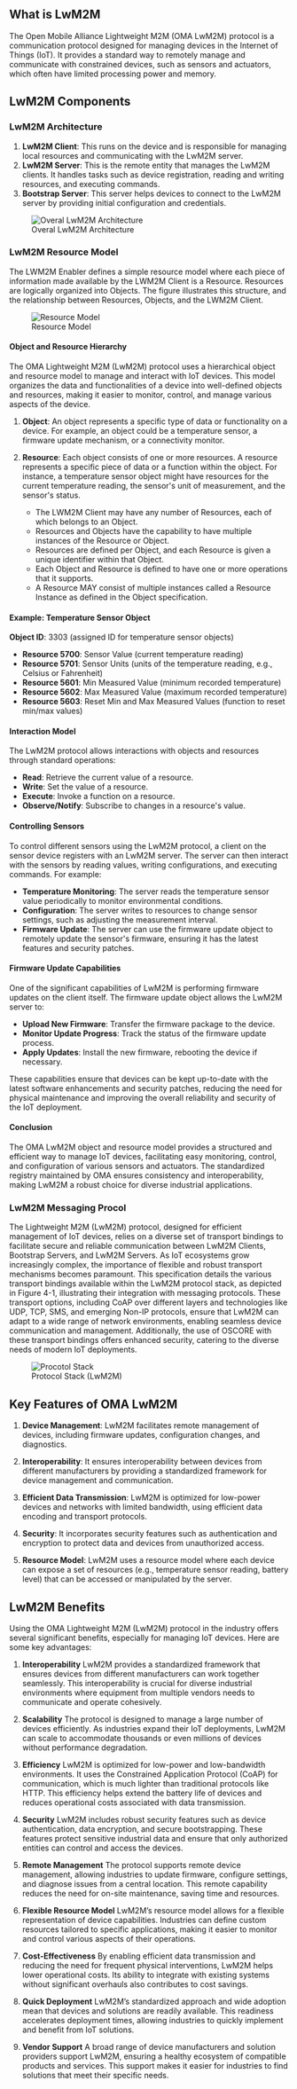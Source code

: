 ## What is LwM2M

The Open Mobile Alliance Lightweight M2M (OMA LwM2M) protocol is a communication protocol designed for managing devices in the Internet of Things (IoT). It provides a standard way to remotely manage and communicate with constrained devices, such as sensors and actuators, which often have limited processing power and memory.

## LwM2M Components
### LwM2M Architecture
1. **LwM2M Client**: This runs on the device and is responsible for managing local resources and communicating with the LwM2M server.
2. **LwM2M Server**: This is the remote entity that manages the LwM2M clients. It handles tasks such as device registration, reading and writing resources, and executing commands.
3. **Bootstrap Server**: This server helps devices to connect to the LwM2M server by providing initial configuration and credentials.

<figure>
    <img src="/images/lwm2m/overall_architecture.drawio.svg" alt="Overal LwM2M Architecture">
    <figcaption>Overal LwM2M Architecture</figcaption>
</figure>

### LwM2M Resource Model

The LWM2M Enabler defines a simple resource model where each piece of information made available by the LWM2M Client is a Resource.
Resources are logically organized into Objects. The figure illustrates this structure, and the relationship between Resources, Objects, and the LWM2M Client.

<figure>
    <img src="/images/lwm2m/relationship_client_object_resources.svg" alt="Resource Model">
    <figcaption>Resource Model</figcaption>
</figure>


#### Object and Resource Hierarchy
The OMA Lightweight M2M (LwM2M) protocol uses a hierarchical object and resource model to manage and interact with IoT devices. This model organizes the data and functionalities of a device into well-defined objects and resources, making it easier to monitor, control, and manage various aspects of the device.

1. **Object**: An object represents a specific type of data or functionality on a device. For example, an object could be a temperature sensor, a firmware update mechanism, or a connectivity monitor.

2. **Resource**: Each object consists of one or more resources. A resource represents a specific piece of data or a function within the object. For instance, a temperature sensor object might have resources for the current temperature reading, the sensor's unit of measurement, and the sensor's status.

    * The LWM2M Client may have any number of Resources, each of which belongs to an Object.
    * Resources and Objects have the capability to have multiple instances of the Resource or Object.
    * Resources are defined per Object, and each Resource is given a unique identifier within that Object.
    * Each Object and Resource is defined to have one or more operations that it supports.
    * A Resource MAY consist of multiple instances called a Resource Instance as defined in the Object specification.

#### Example: Temperature Sensor Object
**Object ID**: 3303 (assigned ID for temperature sensor objects)
* **Resource 5700**: Sensor Value (current temperature reading)
* **Resource 5701**: Sensor Units (units of the temperature reading, e.g., Celsius or Fahrenheit)
* **Resource 5601**: Min Measured Value (minimum recorded temperature)
* **Resource 5602**: Max Measured Value (maximum recorded temperature)
* **Resource 5603**: Reset Min and Max Measured Values (function to reset min/max values)

#### Interaction Model
The LwM2M protocol allows interactions with objects and resources through standard operations:

* **Read**: Retrieve the current value of a resource.
* **Write**: Set the value of a resource.
* **Execute**: Invoke a function on a resource.
* **Observe/Notify**: Subscribe to changes in a resource's value.

#### Controlling Sensors
To control different sensors using the LwM2M protocol, a client on the sensor device registers with an LwM2M server. The server can then interact with the sensors by reading values, writing configurations, and executing commands. For example:

* **Temperature Monitoring**: The server reads the temperature sensor value periodically to monitor environmental conditions.
* **Configuration**: The server writes to resources to change sensor settings, such as adjusting the measurement interval.
* **Firmware Update**: The server can use the firmware update object to remotely update the sensor's firmware, ensuring it has the latest features and security patches.

#### Firmware Update Capabilities
One of the significant capabilities of LwM2M is performing firmware updates on the client itself. The firmware update object allows the LwM2M server to:

* **Upload New Firmware**: Transfer the firmware package to the device.
* **Monitor Update Progress**: Track the status of the firmware update process.
* **Apply Updates**: Install the new firmware, rebooting the device if necessary.

These capabilities ensure that devices can be kept up-to-date with the latest software enhancements and security patches, reducing the need for physical maintenance and improving the overall reliability and security of the IoT deployment.

#### Conclusion
The OMA LwM2M object and resource model provides a structured and efficient way to manage IoT devices, facilitating easy monitoring, control, and configuration of various sensors and actuators. The standardized registry maintained by OMA ensures consistency and interoperability, making LwM2M a robust choice for diverse industrial applications.

### LwM2M Messaging Procol
The Lightweight M2M (LwM2M) protocol, designed for efficient management of IoT devices, relies on a diverse set of transport bindings to facilitate secure and reliable communication between LwM2M Clients, Bootstrap Servers, and LwM2M Servers. As IoT ecosystems grow increasingly complex, the importance of flexible and robust transport mechanisms becomes paramount. This specification details the various transport bindings available within the LwM2M protocol stack, as depicted in Figure 4-1, illustrating their integration with messaging protocols. These transport options, including CoAP over different layers and technologies like UDP, TCP, SMS, and emerging Non-IP protocols, ensure that LwM2M can adapt to a wide range of network environments, enabling seamless device communication and management. Additionally, the use of OSCORE with these transport bindings offers enhanced security, catering to the diverse needs of modern IoT deployments.

<figure>
    <img src="/images/lwm2m/protocol_stack.svg" alt="Procotol Stack">
    <figcaption>Protocol Stack (LwM2M)</figcaption>
</figure>

## Key Features of OMA LwM2M
1. **Device Management**: LwM2M facilitates remote management of devices, including firmware updates, configuration changes, and diagnostics.

2. **Interoperability**: It ensures interoperability between devices from different manufacturers by providing a standardized framework for device management and communication.

3. **Efficient Data Transmission**: LwM2M is optimized for low-power devices and networks with limited bandwidth, using efficient data encoding and transport protocols.

4. **Security**: It incorporates security features such as authentication and encryption to protect data and devices from unauthorized access.

5. **Resource Model**: LwM2M uses a resource model where each device can expose a set of resources (e.g., temperature sensor reading, battery level) that can be accessed or manipulated by the server.

## LwM2M Benefits
Using the OMA Lightweight M2M (LwM2M) protocol in the industry offers several significant benefits, especially for managing IoT devices. Here are some key advantages:

1. **Interoperability**
LwM2M provides a standardized framework that ensures devices from different manufacturers can work together seamlessly. This interoperability is crucial for diverse industrial environments where equipment from multiple vendors needs to communicate and operate cohesively.

2. **Scalability**
The protocol is designed to manage a large number of devices efficiently. As industries expand their IoT deployments, LwM2M can scale to accommodate thousands or even millions of devices without performance degradation.

3. **Efficiency**
LwM2M is optimized for low-power and low-bandwidth environments. It uses the Constrained Application Protocol (CoAP) for communication, which is much lighter than traditional protocols like HTTP. This efficiency helps extend the battery life of devices and reduces operational costs associated with data transmission.

4. **Security**
LwM2M includes robust security features such as device authentication, data encryption, and secure bootstrapping. These features protect sensitive industrial data and ensure that only authorized entities can control and access the devices.

5. **Remote Management**
The protocol supports remote device management, allowing industries to update firmware, configure settings, and diagnose issues from a central location. This remote capability reduces the need for on-site maintenance, saving time and resources.

6. **Flexible Resource Model**
LwM2M’s resource model allows for a flexible representation of device capabilities. Industries can define custom resources tailored to specific applications, making it easier to monitor and control various aspects of their operations.

7. **Cost-Effectiveness**
By enabling efficient data transmission and reducing the need for frequent physical interventions, LwM2M helps lower operational costs. Its ability to integrate with existing systems without significant overhauls also contributes to cost savings.

8. **Quick Deployment**
LwM2M’s standardized approach and wide adoption mean that devices and solutions are readily available. This readiness accelerates deployment times, allowing industries to quickly implement and benefit from IoT solutions.

9. **Vendor Support**
A broad range of device manufacturers and solution providers support LwM2M, ensuring a healthy ecosystem of compatible products and services. This support makes it easier for industries to find solutions that meet their specific needs.


